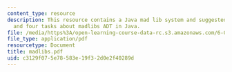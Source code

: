 ```yaml
---
content_type: resource
description: This resource contains a Java mad lib system and suggested representation,
  and four tasks about madlibs ADT in Java.
file: /media/https%3A/open-learning-course-data-rc.s3.amazonaws.com/6-092-java-preparation-for-6-170-january-iap-2006/c3129f075e78583e19f32d0e2f40289d_madlibs.pdf
file_type: application/pdf
resourcetype: Document
title: madlibs.pdf
uid: c3129f07-5e78-583e-19f3-2d0e2f40289d
---
```

